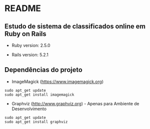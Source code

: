 # README

## Estudo de sistema de classificados online em Ruby on Rails

* Ruby version: 2.5.0

* Rails version: 5.2.1

## Dependências do projeto

* ImageMagick (https://www.imagemagick.org)

```
sudo apt_get update
sudo apt_get install imagemagick
```

* Graphviz (http://www.graphviz.org) - Apenas para Ambiente de Desenvolvimento

```
sudo apt_get update
sudo apt_get install graphviz
```

